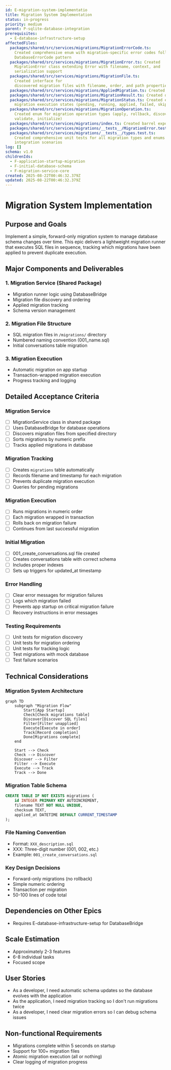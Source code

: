 ```yaml
---
id: E-migration-system-implementatio
title: Migration System Implementation
status: in-progress
priority: medium
parent: P-sqlite-database-integration
prerequisites:
  - E-database-infrastructure-setup
affectedFiles:
  packages/shared/src/services/migrations/MigrationErrorCode.ts:
    Created comprehensive enum with migration-specific error codes following
    DatabaseErrorCode pattern
  packages/shared/src/services/migrations/MigrationError.ts: Created
    MigrationError class extending Error with filename, context, and
    serialization support
  packages/shared/src/services/migrations/MigrationFile.ts:
    Created interface for
    discovered migration files with filename, order, and path properties
  packages/shared/src/services/migrations/AppliedMigration.ts: Created interface matching database schema for tracking applied migrations
  packages/shared/src/services/migrations/MigrationResult.ts: Created discriminated union type for migration execution results
  packages/shared/src/services/migrations/MigrationStatus.ts: Created enum for
    migration execution states (pending, running, applied, failed, skipped)
  packages/shared/src/services/migrations/MigrationOperation.ts:
    Created enum for migration operation types (apply, rollback, discover,
    validate, initialize)
  packages/shared/src/services/migrations/index.ts: Created barrel export file following database types pattern
  packages/shared/src/services/migrations/__tests__/MigrationError.test.ts: Created comprehensive unit tests for MigrationError class with 100% coverage
  packages/shared/src/services/migrations/__tests__/types.test.ts:
    Created comprehensive unit tests for all migration types and enums with
    integration scenarios
log: []
schema: v1.0
childrenIds:
  - F-application-startup-migration
  - F-initial-database-schema
  - F-migration-service-core
created: 2025-08-22T00:46:32.379Z
updated: 2025-08-22T00:46:32.379Z
---
```


# Migration System Implementation

## Purpose and Goals

Implement a simple, forward-only migration system to manage database schema changes over time. This epic delivers a lightweight migration runner that executes SQL files in sequence, tracking which migrations have been applied to prevent duplicate execution.

## Major Components and Deliverables

### 1. Migration Service (Shared Package)

- Migration runner logic using DatabaseBridge
- Migration file discovery and ordering
- Applied migration tracking
- Schema version management

### 2. Migration File Structure

- SQL migration files in `/migrations/` directory
- Numbered naming convention (001_name.sql)
- Initial conversations table migration

### 3. Migration Execution

- Automatic migration on app startup
- Transaction-wrapped migration execution
- Progress tracking and logging

## Detailed Acceptance Criteria

### Migration Service

- [ ] MigrationService class in shared package
- [ ] Uses DatabaseBridge for database operations
- [ ] Discovers migration files from specified directory
- [ ] Sorts migrations by numeric prefix
- [ ] Tracks applied migrations in database

### Migration Tracking

- [ ] Creates `migrations` table automatically
- [ ] Records filename and timestamp for each migration
- [ ] Prevents duplicate migration execution
- [ ] Queries for pending migrations

### Migration Execution

- [ ] Runs migrations in numeric order
- [ ] Each migration wrapped in transaction
- [ ] Rolls back on migration failure
- [ ] Continues from last successful migration

### Initial Migration

- [ ] 001_create_conversations.sql file created
- [ ] Creates conversations table with correct schema
- [ ] Includes proper indexes
- [ ] Sets up triggers for updated_at timestamp

### Error Handling

- [ ] Clear error messages for migration failures
- [ ] Logs which migration failed
- [ ] Prevents app startup on critical migration failure
- [ ] Recovery instructions in error messages

### Testing Requirements

- [ ] Unit tests for migration discovery
- [ ] Unit tests for migration ordering
- [ ] Unit tests for tracking logic
- [ ] Test migrations with mock database
- [ ] Test failure scenarios

## Technical Considerations

### Migration System Architecture

```mermaid
graph TD
    subgraph "Migration Flow"
        Start[App Startup]
        Check[Check migrations table]
        Discover[Discover SQL files]
        Filter[Filter unapplied]
        Execute[Execute in order]
        Track[Record completion]
        Done[Migrations complete]
    end

    Start --> Check
    Check --> Discover
    Discover --> Filter
    Filter --> Execute
    Execute --> Track
    Track --> Done
```

### Migration Table Schema

```sql
CREATE TABLE IF NOT EXISTS migrations (
    id INTEGER PRIMARY KEY AUTOINCREMENT,
    filename TEXT NOT NULL UNIQUE,
    checksum TEXT,
    applied_at DATETIME DEFAULT CURRENT_TIMESTAMP
);
```

### File Naming Convention

- Format: `XXX_description.sql`
- XXX: Three-digit number (001, 002, etc.)
- Example: `001_create_conversations.sql`

### Key Design Decisions

- Forward-only migrations (no rollback)
- Simple numeric ordering
- Transaction per migration
- 50-100 lines of code total

## Dependencies on Other Epics

- Requires E-database-infrastructure-setup for DatabaseBridge

## Scale Estimation

- Approximately 2-3 features
- 6-8 individual tasks
- Focused scope

## User Stories

- As a developer, I need automatic schema updates so the database evolves with the application
- As the application, I need migration tracking so I don't run migrations twice
- As a developer, I need clear migration errors so I can debug schema issues

## Non-functional Requirements

- Migrations complete within 5 seconds on startup
- Support for 100+ migration files
- Atomic migration execution (all or nothing)
- Clear logging of migration progress
